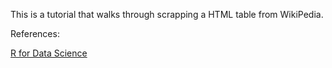 This is a tutorial that walks through scrapping a HTML table from WikiPedia. 

References: 

[R for Data Science](https://r4ds.hadley.nz/)
